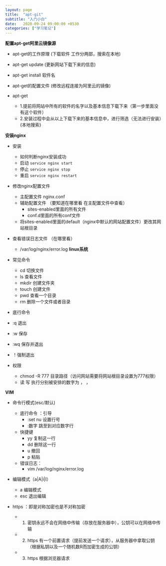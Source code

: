 ```yaml
---
layout: page
title:  "apt-git"
subtitle: "入门小白"
date:   2020-09-24 09:00:00 +0530
categories: ["学习笔记"]
---
```


**配置apt-get阿里云镜像源**
 - apt-get的工作原理 (下载软件 工作分两部，搜索在本地)
 - apt-get update   (更新网站下载下来的信息)
 - apt-get install 软件名
 - apt-get的配置文件 (修改远程连接为阿里云的镜像)

 - apt-get 
   - 1.提前将网站中所有的软件的名字以及基本信息下载下来（第一步里面没有这个软件）
   - 2.安装过程中会从以上下载下来的基本信息中，进行筛选（无法进行安装）{本地搜索}

**安装nginx**
 - 安装 
   - 如何判断nginx安装成功
    - 启动 `service nginx start`
    - 停止 `service nginx stop`
	- 重启 `service nginx restart`
 - 修改nginx配置文件
	 - 主配置文件 nginx.conf
	  - 辅助配置文件 （要知道在哪里看 在主配置文件中查看）
		- sites-enabled里面的所有文件
		- conf.d里面的所有conf文件
	 - 将sites-enabled里面的default（nginx中默认的网站配置文件）更改其网站根目录
 - 查看错误日志文件 （在哪里看）
     - /var/log/nginx/error.log
**linux系统**
- 常见命令
	- cd     切换文件
	- ls     查看文件
	- mkdir  创建文件夹
	- touch  创建文件
	- pwd    查看一个目录
	- rm     删除一个文件或者目录

- 底行命令
 - :q 退出  
 - :w 保存 
 - :wq  保存并退出
 - ！强制退出
- 权限
	- chmod -R 777 目录路径（访问网站需要将网站根目录设置为777权限）
	- 读 写 执行分别被安排的数字为 ， ， 

**VIM**
- 命令行模式(esc/默认)
	- 底行命令 ：引导
	    - :set nu  设置行号
		- :数字  跳至到对应数字行
	- 快捷键
		- yy 复制这一行
		- dd 删除这一行
		- u  撤回
		- p  粘贴
	- 错误日志：
	    - vim  /var/log/nginx/error.log
- 编辑模式（a|A|i|I）
    - a 编辑模式
	- esc 退出编辑

- https ：即是对称加密也是不对称加密
    - 1. 密钥永远不会在网络中传输（存放在服务器中），公钥可以在网络中传输
	- 2. https 有一个前置请求（提前发送一个请求），从服务器中拿取公钥（根据私钥以及一个随机数R而加密生成的公钥）
	- 3. https 根据浏览器请求
